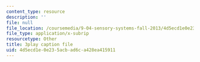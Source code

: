 ```yaml
---
content_type: resource
description: ''
file: null
file_location: /coursemedia/9-04-sensory-systems-fall-2013/4d5ecd1e0e235acbad6ca428ea415911_TdOdc_n-ZCA.vtt
file_type: application/x-subrip
resourcetype: Other
title: 3play caption file
uid: 4d5ecd1e-0e23-5acb-ad6c-a428ea415911
---
```

